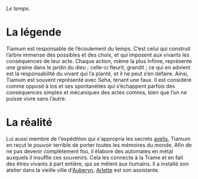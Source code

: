 *Le temps.*

# La légende

Tiamum est responsable de l’écoulement du temps. C’est celui qui construit l’arbre immense des possibles et des choix, et qui imposent aux vivants les conséquences de leur acte. Chaque action, même la plus infime, représente une graine dans le jardin du dieu ; celle-ci fleurit, grandit ; ce qui en advient est la responsabilité du vivant qui l’a planté, et il ne peut s’en défaire. Ainsi, Tiamum est souvent représenté avec Seha, tenant une faux. Il est considéré comme opposé à Ios et ses spontanéités qui s’échappent parfois des conséquences simples et mécaniques des actes commis, bien que l’un ne puisse vivre sans l’autre.

# La réalité

Lui aussi membre de l'expédition qui s'appropria les secrets [avelis](<../../Nations non-humaines/Avelis.md>), Tiamum en reçut le pouvoir terrible de porter toutes les mémoires du monde. Afin de ne pas devenir complètement fou, il élabore des automates en métal auxquels il insuffle ces souvenirs. Cela les connecte à la Trame et en fait des êtres vivants à part entière, qui se mêlent aux humains. Il a installé son atelier dans la vieille ville d'[Auberyn](<../../Villes/Auberyn.md>), [Arlette](<../../Personnages/A Auberyn/Arlette.md>) est son assistante.
